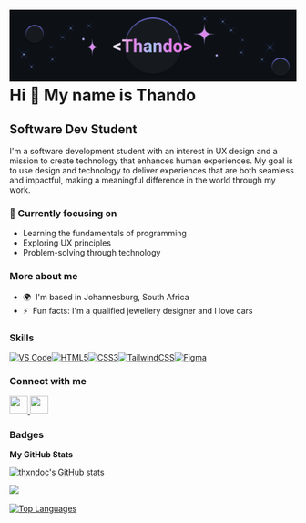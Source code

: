 ![Header](https://github.com/thxndoc/thxndoc/blob/main/readme-banner-sm.png)
Hi 👋 My name is Thando
=======================

Software Dev Student
--------------------

I'm a software development student with an interest in UX design and a mission to create technology that enhances human experiences. My goal is to use design and technology to deliver experiences that are both seamless and impactful, making a meaningful difference in the world through my work.<br> 

### 🚀 Currently focusing on
* Learning the fundamentals of programming
* Exploring UX principles
* Problem-solving through technology
### More about me
* 🌍  I'm based in Johannesburg, South Africa
* ⚡  Fun facts: I'm a qualified jewellery designer and I love cars

### Skills


<p align="left">
<a href="https://code.visualstudio.com/" target="_blank" rel="noreferrer"><img src="https://raw.githubusercontent.com/danielcranney/readme-generator/main/public/icons/skills/visualstudiocode.svg" width="36" height="36" alt="VS Code" /></a><a href="https://developer.mozilla.org/en-US/docs/Glossary/HTML5" target="_blank" rel="noreferrer"><img src="https://raw.githubusercontent.com/danielcranney/readme-generator/main/public/icons/skills/html5-colored.svg" width="36" height="36" alt="HTML5" /></a><a href="https://www.w3.org/TR/CSS/#css" target="_blank" rel="noreferrer"><img src="https://raw.githubusercontent.com/danielcranney/readme-generator/main/public/icons/skills/css3-colored.svg" width="36" height="36" alt="CSS3" /></a><a href="https://tailwindcss.com/" target="_blank" rel="noreferrer"><img src="https://raw.githubusercontent.com/danielcranney/readme-generator/main/public/icons/skills/tailwindcss-colored.svg" width="36" height="36" alt="TailwindCSS" /></a><a href="https://www.figma.com/" target="_blank" rel="noreferrer"><img src="https://raw.githubusercontent.com/danielcranney/readme-generator/main/public/icons/skills/figma-colored.svg" width="36" height="36" alt="Figma" /></a>
</p>


### Connect with me

<p align="left"> <a href="https://www.github.com/thxndoc" target="_blank" rel="noreferrer"> <picture> <source media="(prefers-color-scheme: dark)" srcset="https://raw.githubusercontent.com/danielcranney/readme-generator/main/public/icons/socials/github-dark.svg" /> <source media="(prefers-color-scheme: light)" srcset="https://raw.githubusercontent.com/danielcranney/readme-generator/main/public/icons/socials/github.svg" /> <img src="https://raw.githubusercontent.com/danielcranney/readme-generator/main/public/icons/socials/github.svg" width="32" height="32" /> </picture> </a> <a href="https://www.linkedin.com/in/thando-cibi-47b066180/" target="_blank" rel="noreferrer"> <picture> <source media="(prefers-color-scheme: dark)" srcset="https://raw.githubusercontent.com/danielcranney/readme-generator/main/public/icons/socials/linkedin-dark.svg" /> <source media="(prefers-color-scheme: light)" srcset="https://raw.githubusercontent.com/danielcranney/readme-generator/main/public/icons/socials/linkedin.svg" /> <img src="https://raw.githubusercontent.com/danielcranney/readme-generator/main/public/icons/socials/linkedin.svg" width="32" height="32" /> </picture> </a></p>

### Badges

<b>My GitHub Stats</b>

<a href="http://www.github.com/thxndoc"><img src="https://github-readme-stats.vercel.app/api?username=thxndoc&show_icons=true&hide=&count_private=true&title_color=A3C4F1&text_color=ffffff&icon_color=ffffff&bg_color=000000&hide_border=true&show_icons=true" alt="thxndoc's GitHub stats" /></a>

<a href="http://www.github.com/thxndoc"><img src="https://github-readme-streak-stats.herokuapp.com/?user=thxndoc&stroke=ffffff&background=000000&ring=A3C4F1&fire=A3C4F1&currStreakNum=ffffff&currStreakLabel=A3C4F1&sideNums=ffffff&sideLabels=ffffff&dates=ffffff&hide_border=true" /></a>

<a href="https://github.com/thxndoc" align="left"><img src="https://github-readme-stats.vercel.app/api/top-langs/?username=thxndoc&langs_count=10&title_color=A3C4F1&text_color=ffffff&icon_color=ffffff&bg_color=000000&hide_border=true&locale=en&custom_title=Top%20%Languages" alt="Top Languages" /></a>
